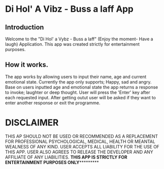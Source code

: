 # Di Hol' A Vibz - Buss a laff App

## Introduction
Welcome to the "Di Hol' a Vybz - Buss a laff" (Enjoy the moment- Have a laugh) Application. This app was created strictly for entertainment purposes. 

## How it works.
The app works by allowing users to input their name, age and current emotional state. Currently the app only supports; Happy, sad and angry. 
Base on users inputted age and emotional state the app returns a response to invoke; laughter or deep thought. 
User will press the 'Enter' key after each requested input. After getting outut user will be asked if they want to enter another response or exit the programme. 

# DISCLAIMER
THIS AP SHOULD NOT BE USED OR RECOMMENDED AS A REPLACEMENT FOR PROFESSIONAL PSYCHOLOGICAL, MEDICAL, HEALTH OR MEANTAL WEALNESS OF ANY KIND. 
USER ACCEPTS ALL LIABILITY FOR THE USE OF THIS APP. USER ALSO AGREES TO RELEASE THE DEVELOPER AND ANY AFFILIATE OF ANY LIABILITIES. 
**********THIS APP IS STRICTLY FOR ENTERTAINMENT PURPOSES ONLY*******************

